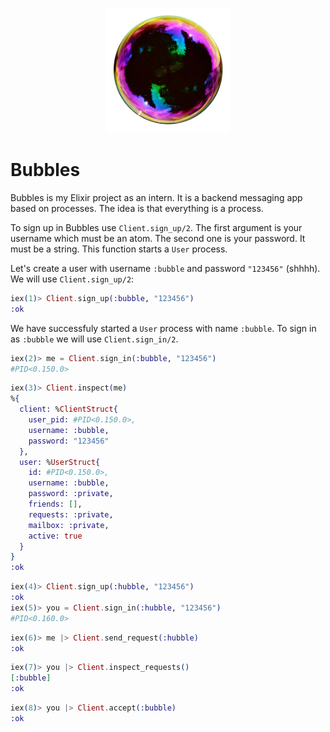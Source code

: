 <p align="center">
    <img src="./assets/logo_real.png" style="height: 200px" />
</p>

# Bubbles

Bubbles is my Elixir project as an intern. It is a backend messaging app based on processes. The idea is that everything is a process.

To sign up in Bubbles use `Client.sign_up/2`. The first argument is your username which must be an atom. The second one is your password. It must be a string. This function starts a `User` process.

Let's create a user with username `:bubble` and password `"123456"` (shhhh). We will use `Client.sign_up/2`:

```elixir
iex(1)> Client.sign_up(:bubble, "123456")
:ok
```

We have successfuly started a `User` process with name `:bubble`. To sign in as `:bubble` we will use `Client.sign_in/2`.


```elixir
iex(2)> me = Client.sign_in(:bubble, "123456")
#PID<0.150.0>
```

```elixir
iex(3)> Client.inspect(me)
%{
  client: %ClientStruct{
    user_pid: #PID<0.150.0>,
    username: :bubble,
    password: "123456"
  },
  user: %UserStruct{
    id: #PID<0.150.0>,
    username: :bubble,
    password: :private,
    friends: [],
    requests: :private,
    mailbox: :private,
    active: true
  }
}
:ok
```

```elixir
iex(4)> Client.sign_up(:hubble, "123456")
:ok
iex(5)> you = Client.sign_in(:hubble, "123456")
#PID<0.160.0>
```

```elixir
iex(6)> me |> Client.send_request(:hubble)
:ok
```

```elixir
iex(7)> you |> Client.inspect_requests()
[:bubble]
:ok
```

```elixir
iex(8)> you |> Client.accept(:bubble)
:ok
```